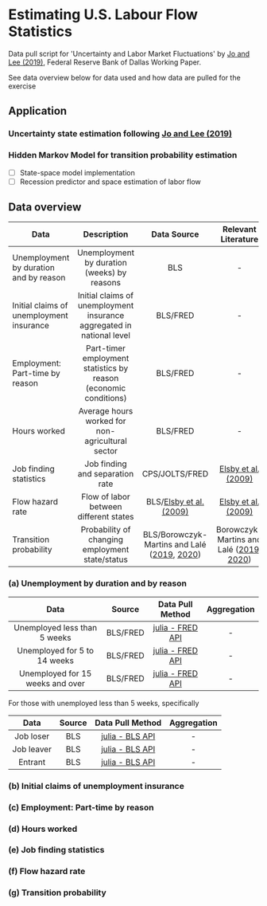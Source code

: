# Estimating U.S. Labour Flow Statistics
Data pull script for 'Uncertainty and Labor Market Fluctuations' by [Jo and Lee (2019)](https://doi.org/10.24149/wp1904), Federal Reserve Bank of Dallas Working Paper.

See data overview below for data used and how data are pulled for the exercise

## Application
### Uncertainty state estimation following [Jo and Lee (2019)](https://doi.org/10.24149/wp1904)
### Hidden Markov Model for transition probability estimation
- [ ] State-space model implementation
- [ ] Recession predictor and space estimation of labor flow

## Data overview
| Data | Description | Data Source | Relevant Literature |
| --- | :---: | :---: | :---: |
| Unemployment by duration and by reason | Unemployment by duration (weeks) by reasons | BLS |  - |
| Initial claims of unemployment insurance | Initial claims of unemployment insurance aggregated in national level | BLS/FRED | - | - |
| Employment: Part-time by reason | Part-timer employment statistics by reason (economic conditions) | BLS/FRED | - |
| Hours worked | Average hours worked for non-agricultural sector | BLS/FRED | - |
| Job finding statistics | Job finding and separation rate | CPS/JOLTS/FRED | [Elsby et al. (2009)](https://doi.org/10.1257/mac.1.1.84) |
| Flow hazard rate | Flow of labor between different states | BLS/[Elsby et al. (2009)](https://doi.org/10.1257/mac.1.1.84) | [Elsby et al. (2009)](https://doi.org/10.1257/mac.1.1.84) |
| Transition probability | Probability of changing employment state/status | BLS/Borowczyk-Martins and Lalé ([2019](https://doi.org/10.1257/mac.20160078), [2020](https://doi.org/10.1016/j.labeco.2020.101940)) | Borowczyk-Martins and Lalé ([2019](https://doi.org/10.1257/mac.20160078), [2020](https://doi.org/10.1016/j.labeco.2020.101940)) |

### (a) Unemployment by duration and by reason

| Data | Source | Data Pull Method | Aggregation |
| :---: | :---: | :---: | :---: |
| Unemployed less than 5 weeks | BLS/FRED | [julia - FRED API](https://github.com/micahjsmith/FredData.jl) | - |
| Unemployed for 5 to 14 weeks | BLS/FRED | [julia - FRED API](https://github.com/micahjsmith/FredData.jl) | - |
| Unemployed for 15 weeks and over | BLS/FRED | [julia - FRED API](https://github.com/micahjsmith/FredData.jl) | - |

For those with unemployed less than 5 weeks, specifically

| Data | Source | Data Pull Method | Aggregation |
| :---: | :---: | :---: | :---: |
| Job loser | BLS | [julia - BLS API](https://www.bls.gov/developers/api_sample_code.htm) | - |
| Job leaver | BLS | [julia - BLS API](https://www.bls.gov/developers/api_sample_code.htm) | - |
| Entrant  | BLS | [julia - BLS API](https://www.bls.gov/developers/api_sample_code.htm) | - |

### (b) Initial claims of unemployment insurance
### (c) Employment: Part-time by reason
### (d) Hours worked
### (e) Job finding statistics
### (f) Flow hazard rate
### (g) Transition probability

